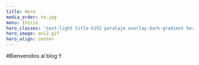 ```yaml
---
title: Hero
media_order: te.jpg
menu: Inicio
hero_classes: 'text-light title-h1h2 paralaje overlay-dark-gradient hero-large'
hero_image: ani2.gif
hero_align: center
---
```


#Bienvenidos al blog !!